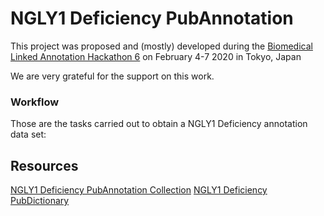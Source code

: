 # NGLY1 Deficiency PubAnnotation
This project was proposed and (mostly) developed during the [Biomedical Linked Annotation Hackathon 6](http://blah6.linkedannotation.org/) on February 4-7 2020 in Tokyo, Japan

We are very grateful for the support on this work.

### Workflow
Those are the tasks carried out to obtain a NGLY1 Deficiency annotation data set:


## Resources
[NGLY1 Deficiency PubAnnotation Collection](http://pubannotation.org/collections/ngly1-deficiency)
[NGLY1 Deficiency PubDictionary](http://pubdictionaries.org/dictionaries/NGLY1-deficiency)
